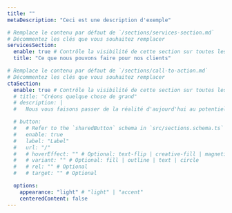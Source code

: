 ```yaml
---
title: ""
metaDescription: "Ceci est une description d'exemple"

# Remplace le contenu par défaut de `/sections/services-section.md`
# Décommentez les clés que vous souhaitez remplacer
servicesSection:
  enable: true # Contrôle la visibilité de cette section sur toutes les pages de services individuelles
  title: "Ce que nous pouvons faire pour nos clients"

# Remplace le contenu par défaut de `/sections/call-to-action.md`
# Décommentez les clés que vous souhaitez remplacer
ctaSection:
  enable: true # Contrôle la visibilité de cette section sur toutes les pages où elle est utilisée
  # title: "Créons quelque chose de grand"
  # description: |
  #   Nous vous faisons passer de la réalité d'aujourd'hui au potentiel de demain, en assurant

  # button:
  #   # Refer to the `sharedButton` schema in `src/sections.schema.ts` for all available configuration options (e.g., enable, label, url, hoverEffect, variant, icon, tag, rel, class, target, etc.)
  #   enable: true
  #   label: "Label"
  #   url: "/"
  #   # hoverEffect: "" # Optional: text-flip | creative-fill | magnetic | magnetic-text-flip
  #   # variant: "" # Optional: fill | outline | text | circle
  #   # rel: "" # Optional
  #   # target: "" # Optional

  options:
    appearance: "light" # "light" | "accent"
    centeredContent: false
---
```

